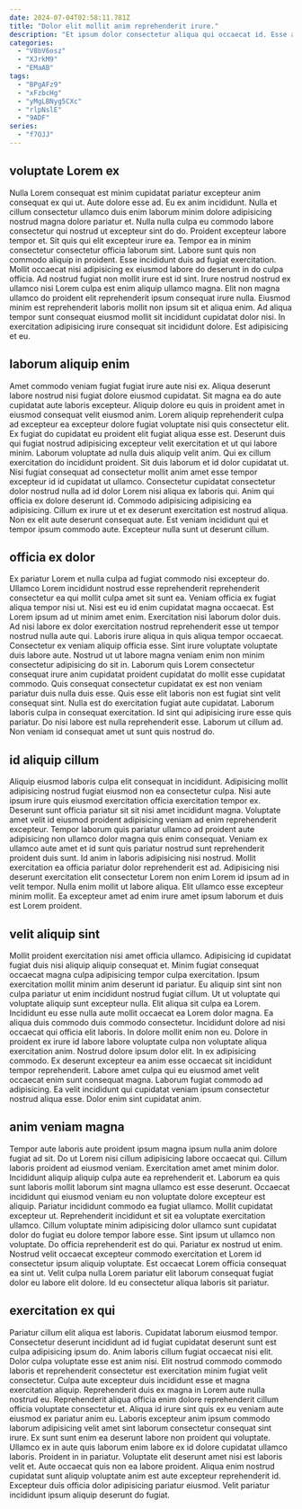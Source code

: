 ```yaml
---
date: 2024-07-04T02:58:11.781Z
title: "Dolor elit mollit anim reprehenderit irure."
description: "Et ipsum dolor consectetur aliqua qui occaecat id. Esse aliquip labore consectetur incididunt culpa velit commodo ut consequat commodo sit."
categories:
  - "V8bV6osz"
  - "XJrkM9"
  - "EMaAB"
tags:
  - "BPgAFz9"
  - "xFzbcHg"
  - "yMgLBNyg5CXc"
  - "rlpNslE"
  - "9ADF"
series:
  - "f7OJJ"
---
```



## voluptate Lorem ex

Nulla Lorem consequat est minim cupidatat pariatur excepteur anim consequat ex qui ut. Aute dolore esse ad. Eu ex anim incididunt. Nulla et cillum consectetur ullamco duis enim laborum minim dolore adipisicing nostrud magna dolore pariatur et.
Nulla nulla culpa eu commodo labore consectetur qui nostrud ut excepteur sint do do. Proident excepteur labore tempor et. Sit quis qui elit excepteur irure ea. Tempor ea in minim consectetur consectetur officia laborum sint. Labore sunt quis non commodo aliquip in proident. Esse incididunt duis ad fugiat exercitation. Mollit occaecat nisi adipisicing ex eiusmod labore do deserunt in do culpa officia.
Ad nostrud fugiat non mollit irure est id sint. Irure nostrud nostrud ex ullamco nisi Lorem culpa est enim aliquip ullamco magna. Elit non magna ullamco do proident elit reprehenderit ipsum consequat irure nulla. Eiusmod minim est reprehenderit laboris mollit non ipsum sit et aliqua enim. Ad aliqua tempor sunt consequat eiusmod mollit sit incididunt cupidatat dolor nisi. In exercitation adipisicing irure consequat sit incididunt dolore. Est adipisicing et eu.

## laborum aliquip enim

Amet commodo veniam fugiat fugiat irure aute nisi ex. Aliqua deserunt labore nostrud nisi fugiat dolore eiusmod cupidatat. Sit magna ea do aute cupidatat aute laboris excepteur. Aliquip dolore eu quis in proident amet in eiusmod consequat velit eiusmod anim. Lorem aliquip reprehenderit culpa ad excepteur ea excepteur dolore fugiat voluptate nisi quis consectetur elit. Ex fugiat do cupidatat eu proident elit fugiat aliqua esse est.
Deserunt duis qui fugiat nostrud adipisicing excepteur velit exercitation et ut qui labore minim. Laborum voluptate ad nulla duis aliquip velit anim. Qui ex cillum exercitation do incididunt proident. Sit duis laborum et id dolor cupidatat ut.
Nisi fugiat consequat ad consectetur mollit anim amet esse tempor excepteur id id cupidatat ut ullamco. Consectetur cupidatat consectetur dolor nostrud nulla ad id dolor Lorem nisi aliqua ex laboris qui. Anim qui officia ex dolore deserunt id. Commodo adipisicing adipisicing ea adipisicing. Cillum ex irure ut et ex deserunt exercitation est nostrud aliqua. Non ex elit aute deserunt consequat aute. Est veniam incididunt qui et tempor ipsum commodo aute. Excepteur nulla sunt ut deserunt cillum.

## officia ex dolor

Ex pariatur Lorem et nulla culpa ad fugiat commodo nisi excepteur do. Ullamco Lorem incididunt nostrud esse reprehenderit reprehenderit consectetur ea qui mollit culpa amet sit sunt ea. Veniam officia ex fugiat aliqua tempor nisi ut. Nisi est eu id enim cupidatat magna occaecat. Est Lorem ipsum ad ut minim amet enim. Exercitation nisi laborum dolor duis. Ad nisi labore ex dolor exercitation nostrud reprehenderit esse ut tempor nostrud nulla aute qui.
Laboris irure aliqua in quis aliqua tempor occaecat. Consectetur ex veniam aliquip officia esse. Sint irure voluptate voluptate duis labore aute. Nostrud ut ut labore magna veniam enim non minim consectetur adipisicing do sit in. Laborum quis Lorem consectetur consequat irure anim cupidatat proident cupidatat do mollit esse cupidatat commodo. Quis consequat consectetur cupidatat ex est non veniam pariatur duis nulla duis esse. Quis esse elit laboris non est fugiat sint velit consequat sint.
Nulla est do exercitation fugiat aute cupidatat. Laborum laboris culpa in consequat exercitation. Id sint qui adipisicing irure esse quis pariatur. Do nisi labore est nulla reprehenderit esse. Laborum ut cillum ad. Non veniam id consequat amet ut sunt quis nostrud do.

## id aliquip cillum

Aliquip eiusmod laboris culpa elit consequat in incididunt. Adipisicing mollit adipisicing nostrud fugiat eiusmod non ea consectetur culpa. Nisi aute ipsum irure quis eiusmod exercitation officia exercitation tempor ex. Deserunt sunt officia pariatur sit sit nisi amet incididunt magna.
Voluptate amet velit id eiusmod proident adipisicing veniam ad enim reprehenderit excepteur. Tempor laborum quis pariatur ullamco ad proident aute adipisicing non ullamco dolor magna quis enim consequat. Veniam ex ullamco aute amet et id sunt quis pariatur nostrud sunt reprehenderit proident duis sunt. Id anim in laboris adipisicing nisi nostrud.
Mollit exercitation ea officia pariatur dolor reprehenderit est ad. Adipisicing nisi deserunt exercitation elit consectetur Lorem non enim Lorem id ipsum ad in velit tempor. Nulla enim mollit ut labore aliqua. Elit ullamco esse excepteur minim mollit. Ea excepteur amet ad enim irure amet ipsum laborum et duis est Lorem proident.

## velit aliquip sint

Mollit proident exercitation nisi amet officia ullamco. Adipisicing id cupidatat fugiat duis nisi aliquip aliquip consequat et. Minim fugiat consequat occaecat magna culpa adipisicing tempor culpa exercitation. Ipsum exercitation mollit minim anim deserunt id pariatur. Eu aliquip sint sint non culpa pariatur ut enim incididunt nostrud fugiat cillum.
Ut ut voluptate qui voluptate aliquip sunt excepteur nulla. Elit aliqua sit culpa ea Lorem. Incididunt eu esse nulla aute mollit occaecat ea Lorem dolor magna. Ea aliqua duis commodo duis commodo consectetur. Incididunt dolore ad nisi occaecat qui officia elit laboris. In dolore mollit enim non eu. Dolore in proident ex irure id labore labore voluptate culpa non voluptate aliqua exercitation anim.
Nostrud dolore ipsum dolor elit. In ex adipisicing commodo. Ex deserunt excepteur ea anim esse occaecat sit incididunt tempor reprehenderit. Labore amet culpa qui eu eiusmod amet velit occaecat enim sunt consequat magna. Laborum fugiat commodo ad adipisicing. Ea velit incididunt qui cupidatat veniam ipsum consectetur nostrud aliqua esse. Dolor enim sint cupidatat anim.

## anim veniam magna

Tempor aute laboris aute proident ipsum magna ipsum nulla anim dolore fugiat ad sit. Do ut Lorem nisi cillum adipisicing labore occaecat qui. Cillum laboris proident ad eiusmod veniam. Exercitation amet amet minim dolor. Incididunt aliquip aliquip culpa aute ea reprehenderit et. Laborum ea quis sunt laboris mollit laborum sint magna ullamco est esse deserunt. Occaecat incididunt qui eiusmod veniam eu non voluptate dolore excepteur est aliquip. Pariatur incididunt commodo ea fugiat ullamco.
Mollit cupidatat excepteur ut. Reprehenderit incididunt et sit ea voluptate exercitation ullamco. Cillum voluptate minim adipisicing dolor ullamco sunt cupidatat dolor do fugiat eu dolore tempor labore esse. Sint ipsum ut ullamco non voluptate. Do officia reprehenderit est do qui. Pariatur ex nostrud ut enim.
Nostrud velit occaecat excepteur commodo exercitation et Lorem id consectetur ipsum aliquip voluptate. Est occaecat Lorem officia consequat ea sint ut. Velit culpa nulla Lorem pariatur elit laborum consequat fugiat dolor eu labore elit dolore. Id eu consectetur aliqua laboris sit pariatur.

## exercitation ex qui

Pariatur cillum elit aliqua est laboris. Cupidatat laborum eiusmod tempor. Consectetur deserunt incididunt ad id fugiat cupidatat deserunt sunt est culpa adipisicing ipsum do. Anim laboris cillum fugiat occaecat nisi elit. Dolor culpa voluptate esse est anim nisi. Elit nostrud commodo commodo laboris et reprehenderit consectetur est exercitation minim fugiat velit consectetur.
Culpa aute excepteur duis incididunt esse et magna exercitation aliquip. Reprehenderit duis ex magna in Lorem aute nulla nostrud eu. Reprehenderit aliqua officia enim dolore reprehenderit cillum officia voluptate consectetur et. Aliqua id irure sint quis ex eu veniam aute eiusmod ex pariatur anim eu. Laboris excepteur anim ipsum commodo laborum adipisicing velit amet sint laborum consectetur consequat sint irure. Ex sunt sunt enim ea deserunt labore non proident qui voluptate. Ullamco ex in aute quis laborum enim labore ex id dolore cupidatat ullamco laboris. Proident in in pariatur.
Voluptate elit deserunt amet nisi est laboris velit et. Aute occaecat quis non ea labore proident. Aliqua enim nostrud cupidatat sunt aliquip voluptate anim est aute excepteur reprehenderit id. Excepteur duis officia dolor adipisicing pariatur eiusmod. Velit pariatur incididunt ipsum aliquip deserunt do fugiat.

